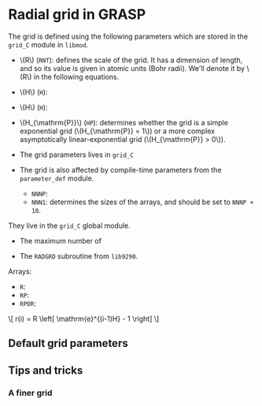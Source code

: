 Radial grid in GRASP
====================

The grid is defined using the following parameters which are stored in the `grid_C` module in `libmod`.

* \\(R\\) (`RNT`): defines the scale of the grid. It has a dimension of length, and so its value is given in atomic units (Bohr radii). We'll denote it by \\(R\\) in the following equations.
* \\(H\\) (`H`):
* \\(H\\) (`H`):
* \\(H_{\mathrm{P}}\\) (`HP`): determines whether the grid is a simple exponential grid (\\(H_{\mathrm{P}} = 1\\)) or a more complex asymptotically linear-exponential grid (\\(H_{\mathrm{P}} > 0\\)).

* The grid parameters lives in `grid_C`
* The grid is also affected by compile-time parameters from  the `parameter_def` module.
  - `NNNP`:
  - `NNN1`: determines the sizes of the arrays, and should be set to `NNNP + 10`.

They live in the `grid_C` global module.

* The maximum number of

* The `RADGRD` subroutine from `lib9290`.

Arrays:

* `R`:
* `RP`:
* `RPOR`:

\\[
    r(i) = R \left[ \mathrm{e}^{(i-1)H} - 1 \right]
\\]

## Default grid parameters

## Tips and tricks

### A finer grid
